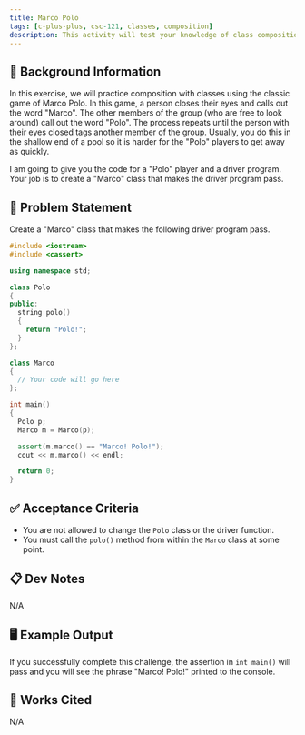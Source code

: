```yaml
---
title: Marco Polo
tags: [c-plus-plus, csc-121, classes, composition]
description: This activity will test your knowledge of class composition.
---
```


## 🔖 Background Information

In this exercise, we will practice composition with classes using the classic game of Marco Polo. In this game, a person closes their eyes and calls out the word "Marco". The other members of the group (who are free to look around) call out the word "Polo". The process repeats until the person with their eyes closed tags another member of the group. Usually, you do this in the shallow end of a pool so it is harder for the "Polo" players to get away as quickly.

I am going to give you the code for a "Polo" player and a driver program. Your job is to create a "Marco" class that makes the driver program pass.

## 🎯 Problem Statement

Create a "Marco" class that makes the following driver program pass.

```cpp
#include <iostream>
#include <cassert>

using namespace std;

class Polo
{
public:
  string polo()
  {
    return "Polo!";
  }
};

class Marco
{
  // Your code will go here
};

int main()
{
  Polo p;
  Marco m = Marco(p);

  assert(m.marco() == "Marco! Polo!");
  cout << m.marco() << endl;

  return 0;
}
```

## ✅ Acceptance Criteria

* You are not allowed to change the `Polo` class or the driver function.
* You must call the `polo()` method from within the `Marco` class at some point.

## 📋 Dev Notes

N/A

## 🖥️ Example Output

If you successfully complete this challenge, the assertion in `int main()` will pass and you will see the phrase "Marco! Polo!" printed to the console.

## 📘 Works Cited

N/A
